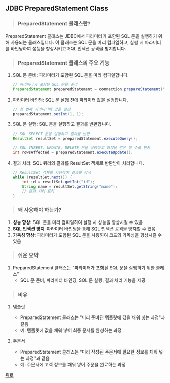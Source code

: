 ## JDBC PreparedStatement Class
> ### PreparedStatement 클래스란?
PreparedStatement 클래스는 JDBC에서 파라미터가 포함된 SQL 문을 실행하기 위해 사용되는 클래스입니다. 이 클래스는 SQL 문을 미리 컴파일하고, 실행 시 파라미터를 바인딩하여 성능을 향상시키고 SQL 인젝션 공격을 방지합니다.

> ### PreparedStatement 클래스의 주요 기능
1. SQL 문 준비: 파라미터가 포함된 SQL 문을 미리 컴파일합니다.
    ```java
    // 파라미터가 포함된 SQL 문을 준비
    PreparedStatement preparedStatement = connection.prepareStatement("SELECT * FROM employees WHERE id = ?");
    ```

2. 파라미터 바인딩: SQL 문 실행 전에 파라미터 값을 설정합니다.
    ```java
    // 첫 번째 파라미터에 값을 설정
    preparedStatement.setInt(1, 1);
    ```

3. SQL 문 실행: SQL 문을 실행하고 결과를 반환합니다.
    ```java
    // SQL SELECT 문을 실행하고 결과를 반환
    ResultSet resultSet = preparedStatement.executeQuery();
    
    // SQL INSERT, UPDATE, DELETE 문을 실행하고 영향을 받은 행 수를 반환
    int rowsAffected = preparedStatement.executeUpdate();
    ```

4. 결과 처리: SQL 쿼리의 결과를 ResultSet 객체로 반환받아 처리합니다.
    ```java
    // ResultSet 객체를 사용하여 결과를 탐색
    while (resultSet.next()) {
        int id = resultSet.getInt("id");
        String name = resultSet.getString("name");
        // 결과 처리 로직
    }
    ```

> ### 왜 사용해야 하는가?
1. **성능 향상**: SQL 문을 미리 컴파일하여 실행 시 성능을 향상시킬 수 있음
2. **SQL 인젝션 방지**: 파라미터 바인딩을 통해 SQL 인젝션 공격을 방지할 수 있음
3. **가독성 향상**: 파라미터가 포함된 SQL 문을 사용하여 코드의 가독성을 향상시킬 수 있음

> ### 쉬운 요약
1. PreparedStatement 클래스는 "파라미터가 포함된 SQL 문을 실행하기 위한 클래스"
    - SQL 문 준비, 파라미터 바인딩, SQL 문 실행, 결과 처리 기능을 제공

> ### 비유
1. 템플릿
    - PreparedStatement 클래스는 "미리 준비된 템플릿에 값을 채워 넣는 과정"과 같음
    - 예: 템플릿에 값을 채워 넣어 최종 문서를 완성하는 과정

2. 주문서
    - PreparedStatement 클래스는 "미리 작성된 주문서에 필요한 정보를 채워 넣는 과정"과 같음
    - 예: 주문서에 고객 정보를 채워 넣어 주문을 완료하는 과정

[뒤로](JDBC.md)
